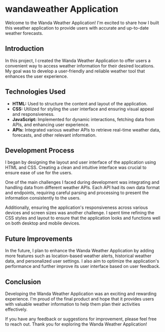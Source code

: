 # wandaweather Application

Welcome to the Wanda Weather Application! I'm excited to share how I built this weather application to provide users with accurate and up-to-date weather forecasts. 

## Introduction

In this project, I created the Wanda Weather Application to offer users a convenient way to access weather information for their desired locations. My goal was to develop a user-friendly and reliable weather tool that enhances the user experience.

## Technologies Used

- **HTML:** Used to structure the content and layout of the application.
- **CSS:** Utilized for styling the user interface and ensuring visual appeal and responsiveness.
- **JavaScript:** Implemented for dynamic interactions, fetching data from APIs, and enhancing user experience.
- **APIs:** Integrated various weather APIs to retrieve real-time weather data, forecasts, and other relevant information.

## Development Process

I began by designing the layout and user interface of the application using HTML and CSS. Creating a clean and intuitive interface was crucial to ensure ease of use for the users.

One of the main challenges I faced during development was integrating and handling data from different weather APIs. Each API had its own data format and endpoints, requiring careful parsing and processing to present the information consistently to the users.

Additionally, ensuring the application's responsiveness across various devices and screen sizes was another challenge. I spent time refining the CSS styles and layout to ensure that the application looks and functions well on both desktop and mobile devices.

## Future Improvements

In the future, I plan to enhance the Wanda Weather Application by adding more features such as location-based weather alerts, historical weather data, and personalized user settings. I also aim to optimize the application's performance and further improve its user interface based on user feedback.

## Conclusion

Developing the Wanda Weather Application was an exciting and rewarding experience. I'm proud of the final product and hope that it provides users with valuable weather information to help them plan their activities effectively.

If you have any feedback or suggestions for improvement, please feel free to reach out. Thank you for exploring the Wanda Weather Application!
